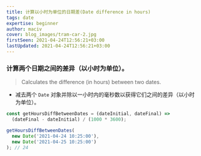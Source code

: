 ```yaml
---
title: 计算以小时为单位的日期差(Date difference in hours)
tags: date
expertise: beginner
author: maciv
cover: blog_images/tram-car-2.jpg
firstSeen: 2021-04-24T12:56:21+03:00
lastUpdated: 2021-04-24T12:56:21+03:00
---
```


### 计算两个日期之间的差异（以小时为单位）。
> Calculates the difference (in hours) between two dates.

- 减去两个 `Date` 对象并除以一小时内的毫秒数以获得它们之间的差异（以小时为单位）。

```js
const getHoursDiffBetweenDates = (dateInitial, dateFinal) =>
  (dateFinal - dateInitial) / (1000 * 3600);
```

```js
getHoursDiffBetweenDates(
  new Date('2021-04-24 10:25:00'),
  new Date('2021-04-25 10:25:00')
); // 24
```
